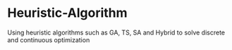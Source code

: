 # Heuristic-Algorithm
Using heuristic algorithms such as GA, TS, SA and Hybrid to solve discrete and continuous optimization
